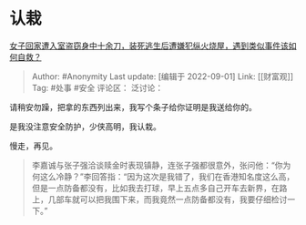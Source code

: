 # 认栽
[女子回家遭入室盗窃身中十余刀，装死逃生后遭嫌犯纵火烧屋，遇到类似事件该如何自救？](https://www.zhihu.com/question/551088712/answer/2655562271)

> Author: #Anonymity
> Last update: [编辑于 2022-09-01]
> Link: [[财富观]]
> Tag: #处事 #安全
> 评论区：
> 泛讨论：

请稍安勿躁，把拿的东西列出来，我写个条子给你证明是我送给你的。

是我没注意安全防护，少侠高明，我认栽。

慢走，再见。

> 李嘉诚与张子强洽谈赎金时表现镇静，连张子强都很意外，张问他：“你为何这么冷静？”李回答指：“因为这次是我错了，我们在香港知名度这么高，但是一点防备都没有，比如我去打球，早上五点多自己开车去新界，在路上，几部车就可以把我围下来，而我竟然一点防备都没有，我要仔细检讨一下。”
